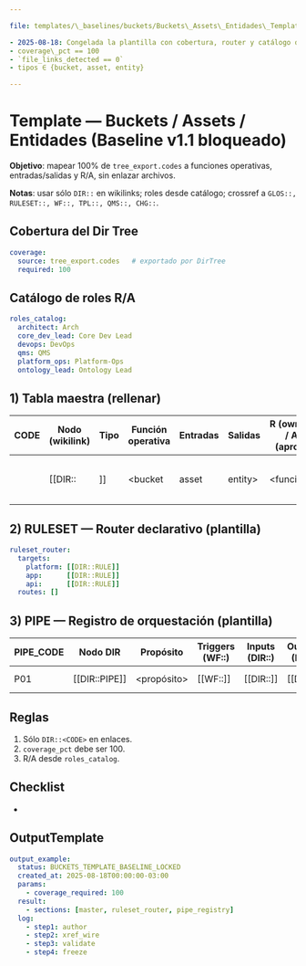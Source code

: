 ```yaml
---

file: templates/\_baselines/buckets/Buckets\_Assets\_Entidades\_Template\_Baseline\_v1\_1\_locked.md code: BATBL name: BucketsAssetsEntidadesTemplateBaselineV1\_1 version: v1.1.0 date: 2025-08-18 owner: AingZ\_Platform · RwB status: locked referencias: [BATPL, BAT11, DTT11, BL-2025-08-18-DirTree-v1.4.2, PCTRL] triggers: [TRG\_BASELINE\_LOCK, TRG\_NEW\_BUCKETS\_MAP] cambios:

- 2025-08-18: Congelada la plantilla con cobertura, router y catálogo de roles. checks:
- coverage\_pct == 100
- `file_links_detected == 0`
- tipos ∈ {bucket, asset, entity}

---
```


# Template — Buckets / Assets / Entidades (Baseline v1.1 bloqueado)

**Objetivo**: mapear 100% de `tree_export.codes` a funciones operativas, entradas/salidas y R/A, sin enlazar archivos.

**Notas**: usar sólo `DIR::` en wikilinks; roles desde catálogo; crossref a `GLOS::, RULESET::, WF::, TPL::, QMS::, CHG::`.

## Cobertura del Dir Tree

```yaml
coverage:
  source: tree_export.codes   # exportado por DirTree
  required: 100
```

## Catálogo de roles R/A

```yaml
roles_catalog:
  architect: Arch
  core_dev_lead: Core Dev Lead
  devops: DevOps
  qms: QMS
  platform_ops: Platform-Ops
  ontology_lead: Ontology Lead
```

## 1) Tabla maestra (rellenar)

| CODE | Nodo (wikilink) | Tipo | Función operativa | Entradas | Salidas | R (owner) / A (aprob) | Calidad/QMS |   |                                                     |           |
| ---- | --------------- | ---- | ----------------- | -------- | ------- | --------------------- | ----------- | - | --------------------------------------------------- | --------- |
|      | [[DIR::         | ]]   | \<bucket          | asset    | entity> | \<función>            |             |   | R: \<roles\_catalog.key> · A: \<roles\_catalog.key> | [[QMS::]] |

## 2) RULESET — Router declarativo (plantilla)

```yaml
ruleset_router:
  targets:
    platform: [[DIR::RULE]]
    app:      [[DIR::RULE]]
    api:      [[DIR::RULE]]
  routes: []
```

## 3) PIPE — Registro de orquestación (plantilla)

| PIPE\_CODE | Nodo DIR      | Propósito    | Triggers (WF::) | Inputs (DIR::) | Outputs (DIR::) | R/A       |
| ---------- | ------------- | ------------ | --------------- | -------------- | --------------- | --------- |
| P01        | [[DIR::PIPE]] | \<propósito> | [[WF::]]        | [[DIR::]]      | [[DIR::]]       | R:  · A:  |

## Reglas

1. Sólo `DIR::<CODE>` en enlaces.
2. `coverage_pct` debe ser 100.
3. R/A desde `roles_catalog`.

## Checklist

-

## OutputTemplate

```yaml
output_example:
  status: BUCKETS_TEMPLATE_BASELINE_LOCKED
  created_at: 2025-08-18T00:00:00-03:00
  params:
    - coverage_required: 100
  result:
    - sections: [master, ruleset_router, pipe_registry]
  log:
    - step1: author
    - step2: xref_wire
    - step3: validate
    - step4: freeze
```


